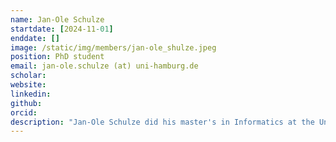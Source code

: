 ```yaml
---
name: Jan-Ole Schulze
startdate: [2024-11-01]
enddate: []
image: /static/img/members/jan-ole_shulze.jpeg
position: PhD student
email: jan-ole.schulze (at) uni-hamburg.de
scholar:
website:
linkedin:
github:
orcid:
description: "Jan-Ole Schulze did his master's in Informatics at the University of Hamburg while working as software engineer for the Generali Deutschland insurance group. He started his PhD at the Institute for Computational Systems Biology headed by Prof. Jan Baumbach at the University of Hamburg, where works as a Data Scientist in Biomedicine with a focus on unsupervised patient stratification."
---
```

